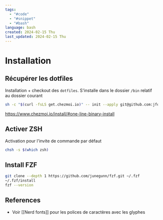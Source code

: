 ```yaml
---
tags:
  - "#code"
  - "#snippet"
  - "#bash"
language: bash
created: 2024-02-15 Thu
last_updated: 2024-02-15 Thu
---
```

# Installation
##  Récupérer les dotfiles
Installation + checkout des `dotfiles`. S'installe dans le dossier `/bin` relatif au dossier courant
```bash
sh -c "$(curl -fsLS get.chezmoi.io)" -- init --apply git@github.com:jfdion/dotfiles.git
```
https://www.chezmoi.io/install/#one-line-binary-install
## Activer ZSH
Activation pour l'invite de commande par défaut
```bash
chsh -s $(which zsh)
```
## Install FZF
```bash
git clone --depth 1 https://github.com/junegunn/fzf.git ~/.fzf
~/.fzf/install
fzf --version
```
## References
* Voir [[Nerd fonts]] pour les polices de caractères avec les glyphes